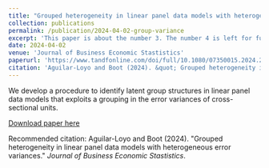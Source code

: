 ```yaml
---
title: "Grouped heterogeneity in linear panel data models with heterogeneous error variances"
collection: publications
permalink: /publication/2024-04-02-group-variance
excerpt: 'This paper is about the number 3. The number 4 is left for future work.'
date: 2024-04-02
venue: 'Journal of Business Economic Stastistics'
paperurl: 'https://www.tandfonline.com/doi/full/10.1080/07350015.2024.2325440'
citation: 'Aguilar-Loyo and Boot (2024). &quot; Grouped heterogeneity in linear panel data models with heterogeneous error variances. &quot; <i>Journal of Business Economic Stastistics</i>. 1(3).'
---
```

We develop a procedure to identify latent group structures in linear panel data models that exploits a grouping in the error variances of cross-sectional units.

[Download paper here](https://www.tandfonline.com/doi/full/10.1080/07350015.2024.2325440)

Recommended citation: Aguilar-Loyo and Boot (2024). "Grouped heterogeneity in linear panel data models with heterogeneous error variances." <i>Journal of Business Economic Stastistics</i>.
